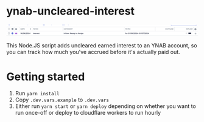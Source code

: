 # ynab-uncleared-interest

![Screenshot of YNAB showing uncleared interest](./assets/screenshot.png)

This Node.JS script adds uncleared earned interest to an YNAB account, so you can track how much you've accrued before it's actually paid out.

# Getting started

1. Run `yarn install`
2. Copy `.dev.vars.example` to `.dev.vars`
3. Either run `yarn start` or `yarn deploy` depending on whether you want to run once-off or deploy to cloudflare workers to run hourly
